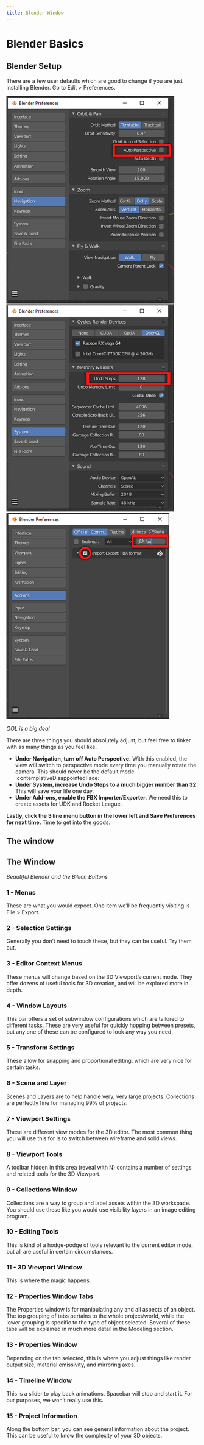 ```yaml
---
title: Blender Window
---
```

# Blender Basics

## Blender Setup

There are a few user defaults which are good to change if you are just installing Blender. Go to Edit > Preferences.

![alt text](../../.vuepress/public/images/image219.png)
![alt text](../../.vuepress/public/images/image37.png)
![alt text](../../.vuepress/public/images/image55.png)

*QOL is a big deal*

There are three things you should absolutely adjust, but feel free to tinker with as many things as you feel like.

- **Under Navigation, turn off Auto Perspective.** With this enabled, the view will switch to perspective mode every time you manually rotate the camera. This should never be the default mode :contemplativeDisappointedFace:
- **Under System, increase Undo Steps to a much bigger number than 32.** This will save your life one day.
- **Under Add-ons, enable the FBX Importer/Exporter.** We need this to create assets for UDK and Rocket League.

**Lastly, click the 3 line menu button in the lower left and Save Preferences for next time.** Time to get into the goods.

## The window

## The Window

*Beautiful Blender and the Billion Buttons*

### 1 - Menus
These are what you would expect. One item we’ll be frequently visiting is File > Export.

### 2 - Selection Settings
Generally you don’t need to touch these, but they can be useful. Try them out.

### 3 - Editor Context Menus
These menus will change based on the 3D Viewport’s current mode. They offer dozens of useful tools for 3D creation, and will be explored more in depth.

### 4 - Window Layouts
This bar offers a set of subwindow configurations which are tailored to different tasks. These are very useful for quickly hopping between presets, but any one of these can be configured to look any way you need.

### 5 - Transform Settings
These allow for snapping and proportional editing, which are very nice for certain tasks.

### 6 - Scene and Layer
Scenes and Layers are to help handle very, very large projects. Collections are perfectly fine for managing 99% of projects.

### 7 - Viewport Settings
These are different view modes for the 3D editor. The most common thing you will use this for is to switch between wireframe and solid views.

### 8 - Viewport Tools
A toolbar hidden in this area (reveal with N) contains a number of settings and related tools for the 3D Viewport.

### 9 - Collections Window
Collections are a way to group and label assets within the 3D workspace. You should use these like you would use visibility layers in an image editing program.

### 10 - Editing Tools
This is kind of a hodge-podge of tools relevant to the current editor mode, but all are useful in certain circumstances.

### 11 - 3D Viewport Window
This is where the magic happens.

### 12 - Properties Window Tabs
The Properties window is for manipulating any and all aspects of an object. The top grouping of tabs pertains to the whole project/world, while the lower grouping is specific to the type of object selected. Several of these tabs will be explained in much more detail in the Modeling section.

### 13 - Properties Window
Depending on the tab selected, this is where you adjust things like render output size, material emissivity, and mirroring axes.

### 14 - Timeline Window
This is a slider to play back animations. Spacebar will stop and start it. For our purposes, we won’t really use this.

### 15 - Project Information
Along the bottom bar, you can see general information about the project. This can be useful to know the complexity of your 3D objects.


